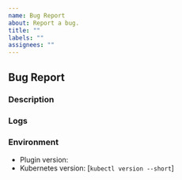 ```yaml
---
name: Bug Report
about: Report a bug.
title: ""
labels: ""
assignees: ""
---
```


## Bug Report

### Description

### Logs

### Environment

- Plugin version:
- Kubernetes version: [`kubectl version --short`]
